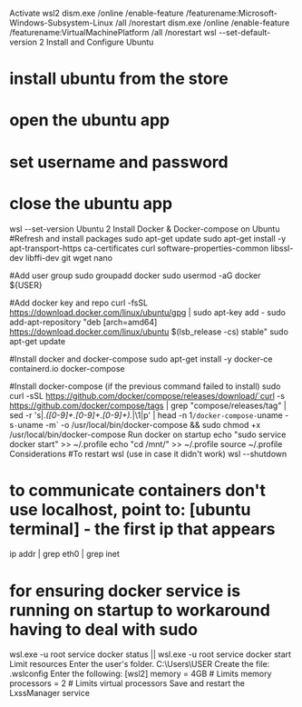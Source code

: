 Activate wsl2
dism.exe /online /enable-feature /featurename:Microsoft-Windows-Subsystem-Linux /all /norestart
dism.exe /online /enable-feature /featurename:VirtualMachinePlatform /all /norestart
wsl --set-default-version 2
Install and Configure Ubuntu
# install ubuntu from the store
# open the ubuntu app
# set username and password
# close the ubuntu app
wsl --set-version Ubuntu 2
Install Docker & Docker-compose on Ubuntu
#Refresh and install packages
sudo apt-get update
sudo apt-get install -y apt-transport-https ca-certificates curl software-properties-common libssl-dev libffi-dev git wget nano

#Add user group
sudo groupadd docker
sudo usermod -aG docker ${USER}

#Add docker key and repo
curl -fsSL https://download.docker.com/linux/ubuntu/gpg | sudo apt-key add -
sudo add-apt-repository "deb [arch=amd64] https://download.docker.com/linux/ubuntu $(lsb_release -cs) stable"
sudo apt-get update

#Install docker and docker-compose
sudo apt-get install -y docker-ce containerd.io docker-compose

#Install docker-compose (if the previous command failed to install)
sudo curl -sSL https://github.com/docker/compose/releases/download/`curl -s https://github.com/docker/compose/tags | grep "compose/releases/tag" | sed -r 's|.*([0-9]+\.[0-9]+\.[0-9]+).*|\1|p' | head -n 1`/docker-compose-`uname -s`-`uname -m` -o /usr/local/bin/docker-compose && sudo chmod +x /usr/local/bin/docker-compose
Run docker on startup
echo "sudo service docker start" >> ~/.profile
echo "cd /mnt/" >> ~/.profile
source ~/.profile
Considerations
#To restart wsl (use in case it didn't work)
wsl --shutdown

# to communicate containers don't use localhost, point to: [ubuntu terminal] - the first ip that appears
ip addr | grep eth0 | grep inet

# for ensuring docker service is running on startup to workaround having to deal with sudo
wsl.exe -u root service docker status || wsl.exe -u root service docker start
Limit resources
Enter the user's folder. C:\Users\USER
Create the file: .wslconfig
Enter the following:
[wsl2]
memory = 4GB # Limits memory
processors = 2 # Limits virtual processors
Save and restart the LxssManager service